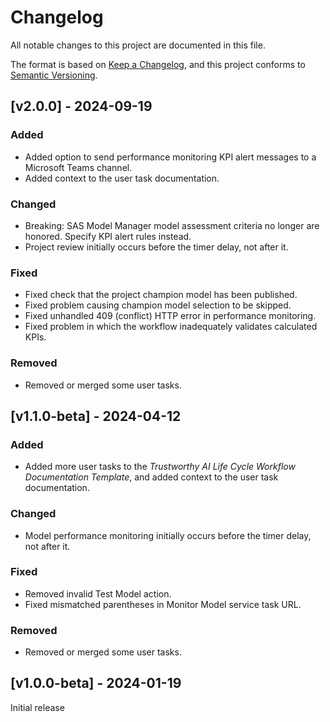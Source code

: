 # Changelog

All notable changes to this project are documented in this file.

The format is based on [Keep a Changelog](https://keepachangelog.com/en/1.1.0/), and this project conforms to [Semantic Versioning](https://semver.org/spec/v2.0.0.html).

## [v2.0.0] - 2024-09-19

### Added

- Added option to send performance monitoring KPI alert messages to a Microsoft Teams channel.
- Added context to the user task documentation.

### Changed

- Breaking: SAS Model Manager model assessment criteria no longer are honored. Specify KPI alert rules instead.
- Project review initially occurs before the timer delay, not after it.

### Fixed

- Fixed check that the project champion model has been published.
- Fixed problem causing champion model selection to be skipped.
- Fixed unhandled 409 (conflict) HTTP error in performance monitoring.
- Fixed problem in which the workflow inadequately validates calculated KPIs.

### Removed

- Removed or merged some user tasks.

## [v1.1.0-beta] - 2024-04-12

### Added

- Added more user tasks to the _Trustworthy AI Life Cycle Workflow Documentation Template_, and added context to the user task documentation.

### Changed

- Model performance monitoring initially occurs before the timer delay, not after it.

### Fixed

- Removed invalid Test Model action.
- Fixed mismatched parentheses in Monitor Model service task URL.

### Removed

- Removed or merged some user tasks.

## [v1.0.0-beta] - 2024-01-19

Initial release